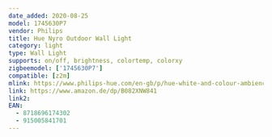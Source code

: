 ```yaml
---
date_added: 2020-08-25
model: 1745630P7
vendor: Philips
title: Hue Nyro Outdoor Wall Light
category: light
type: Wall Light
supports: on/off, brightness, colortemp, colorxy
zigbeemodel: ['1745630P7']
compatible: [z2m]
mlink: https://www.philips-hue.com/en-gb/p/hue-white-and-colour-ambience-nyro-outdoor-wall-light/1745630P7
link: https://www.amazon.de/dp/B082XNW841
link2: 
EAN: 
  - 8718696174302
  - 915005841701
---
```

